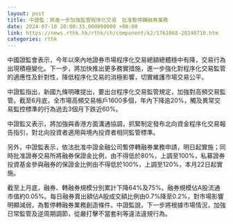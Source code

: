 ```yaml
---
layout: post
title: 中證監：將進一步加強監管程序化交易　批准暫停轉融券業務
date: 2024-07-10 20:00:33.000000000 +08:00
link: https://news.rthk.hk/rthk/ch/component/k2/1761068-20240710.htm
categories: rthk
---
```


中國證監會表示，今年以來內地證券市場程序化交易總額總體穩中有降，交易行為出現積極變化。下一步，將加快推出更多務實措施，進一步強化對程序化交易監管的適應性及針對性，降低程序化交易的消極影響，切實維護市場交易公平。

中證監指出，新國九條明確提出，要出台程序化交易監管規定，加強對高頻交易監管。截至6月底，全市場高頻交易帳戶1600多個，年內下降逾20%，觸及異常交易監控標準的行為過去3個月下跌近60%。

中證監又表示，將加強與香港方面溝通協調，抓緊制定發布北向資金程序化交易報告指引，對北向投資者適用與境內投資者相同監管標準。

另外，中證監表示，依法批准中證金融公司暫停轉融券業務申請，明日起實施；同時批准證券交易所將融券保證金比例，由不得低於80%，上調至100%，私募證券投資基金參與融券的保證金比例由不得低於100%，上調至120%，本月22日起實施。

截至上月底，融券、轉融券規模分別累計下降64%及75%。融券規模佔A股流通市值約0.05%。每日融券賣出額佔A股成交額比例由0.7%降至0.2%，對市場影響明顯減弱，為暫停轉融券業務創造條件。中證監說，下一步將根據市場情況，加強日常監管及逆周期調節，從嚴打擊不當套利等違法違規行為。
